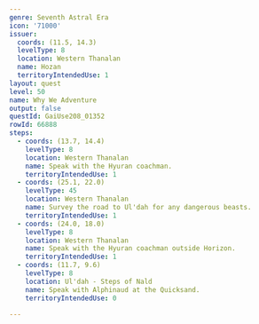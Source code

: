 ```yaml
---
genre: Seventh Astral Era
icon: '71000'
issuer:
  coords: (11.5, 14.3)
  levelType: 8
  location: Western Thanalan
  name: Hozan
  territoryIntendedUse: 1
layout: quest
level: 50
name: Why We Adventure
output: false
questId: GaiUse208_01352
rowId: 66888
steps:
  - coords: (13.7, 14.4)
    levelType: 8
    location: Western Thanalan
    name: Speak with the Hyuran coachman.
    territoryIntendedUse: 1
  - coords: (25.1, 22.0)
    levelType: 45
    location: Western Thanalan
    name: Survey the road to Ul'dah for any dangerous beasts.
    territoryIntendedUse: 1
  - coords: (24.0, 18.0)
    levelType: 8
    location: Western Thanalan
    name: Speak with the Hyuran coachman outside Horizon.
    territoryIntendedUse: 1
  - coords: (11.7, 9.6)
    levelType: 8
    location: Ul'dah - Steps of Nald
    name: Speak with Alphinaud at the Quicksand.
    territoryIntendedUse: 0

---
```

